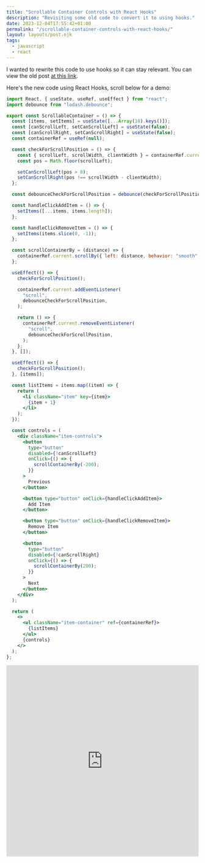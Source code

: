 ```yaml
---
title: "Scrollable Container Controls with React Hooks"
description: "Revisiting some old code to convert it to using hooks."
date: 2023-12-04T17:55:42+01:00
permalink: "/scrollable-container-controls-with-react-hooks/"
layout: layouts/post.njk
tags:
  - javascript
  - react
---
```


I wanted to rewrite this code to use hooks so it can stay relevant. You can view the old post [at this link](/scrollable-container-controls-with-react/).

Here's the new code using React Hooks, scroll below for a demo:

``` jsx
import React, { useState, useRef, useEffect } from "react";
import debounce from "lodash.debounce";

export const ScrollableContainer = () => {
  const [items, setItems] = useState([...Array(10).keys()]);
  const [canScrollLeft, setCanScrollLeft] = useState(false);
  const [canScrollRight, setCanScrollRight] = useState(false);
  const containerRef = useRef(null);

  const checkForScrollPosition = () => {
    const { scrollLeft, scrollWidth, clientWidth } = containerRef.current;
    const pos = Math.floor(scrollLeft);

    setCanScrollLeft(pos > 0);
    setCanScrollRight(pos !== scrollWidth - clientWidth);
  };

  const debounceCheckForScrollPosition = debounce(checkForScrollPosition, 200);

  const handleClickAddItem = () => {
    setItems([...items, items.length]);
  };

  const handleClickRemoveItem = () => {
    setItems(items.slice(0, -1));
  };

  const scrollContainerBy = (distance) => {
    containerRef.current.scrollBy({ left: distance, behavior: "smooth" });
  };

  useEffect(() => {
    checkForScrollPosition();

    containerRef.current.addEventListener(
      "scroll",
      debounceCheckForScrollPosition,
    );

    return () => {
      containerRef.current.removeEventListener(
        "scroll",
        debounceCheckForScrollPosition,
      );
    };
  }, []);

  useEffect(() => {
    checkForScrollPosition();
  }, [items]);

  const listItems = items.map((item) => {
    return (
      <li className="item" key={item}>
        {item + 1}
      </li>
    );
  });

  const controls = (
    <div className="item-controls">
      <button
        type="button"
        disabled={!canScrollLeft}
        onClick={() => {
          scrollContainerBy(-200);
        }}
      >
        Previous
      </button>

      <button type="button" onClick={handleClickAddItem}>
        Add Item
      </button>

      <button type="button" onClick={handleClickRemoveItem}>
        Remove Item
      </button>

      <button
        type="button"
        disabled={!canScrollRight}
        onClick={() => {
          scrollContainerBy(200);
        }}
      >
        Next
      </button>
    </div>
  );

  return (
    <>
      <ul className="item-container" ref={containerRef}>
        {listItems}
      </ul>
      {controls}
    </>
  );
};
```

<iframe src="https://codesandbox.io/embed/lksgfr?view=Editor+%2B+Preview&module=%2Fsrc%2FScrollableContainer.jsx"
     style="width:100%; height: 500px; border:0; border-radius: 4px; overflow:hidden;"
     title="practical-browser-lksgfr"
     allow="accelerometer; ambient-light-sensor; camera; encrypted-media; geolocation; gyroscope; hid; microphone; midi; payment; usb; vr; xr-spatial-tracking"
     sandbox="allow-forms allow-modals allow-popups allow-presentation allow-same-origin allow-scripts"
   ></iframe>
